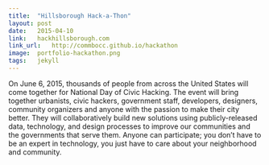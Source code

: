 ```yaml
---
title:	"Hillsborough Hack-a-Thon"
layout:	post
date:	2015-04-10
link:	hackhillsborough.com
link_url:	http://commbocc.github.io/hackathon
image:	portfolio-hackathon.png
tags:	jekyll
---
```


On June 6, 2015, thousands of people from across the United States will come together for National Day of Civic Hacking. The event will bring together urbanists, civic hackers, government staff, developers, designers, community organizers and anyone with the passion to make their city better. They will collaboratively build new solutions using publicly-released data, technology, and design processes to improve our communities and the governments that serve them. Anyone can participate; you don’t have to be an expert in technology, you just have to care about your neighborhood and community.